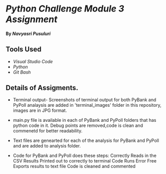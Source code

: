 # _Python Challenge Module 3 Assignment_

#### By _**Navyasri Pusuluri**_

## Tools Used

* _Visual Studio Code_
* _Python_
* _Git Bash_

## Details of Assigments.

* Terminal output- Screenshots of terminal output for both PyBank and PyPoll analaysis are added in 'terminal_images' folder in this repository, images are in JPG format.

* main.py file is available in each of PyBank and PyPoll folders that has python code in it. Debug points are removed,code is clean and commenetd for better readability.

* Text files are genearted for each of the analysis for PyBank and PyPoll and are added to analysis folder.

* Code for PyBank and PyPoll does these steps: 
              Correctly Reads in the CSV
              Results Printed out to correctly to terminal
              Code Runs Error Free
              Exports results to text file
              Code is cleaned and commented
